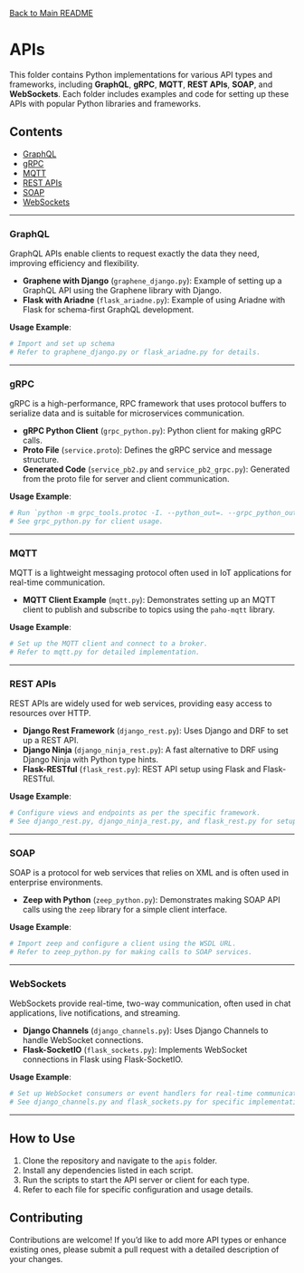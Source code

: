 [Back to Main README](../README.md)

# APIs

This folder contains Python implementations for various API types and frameworks, including **GraphQL**, **gRPC**, **MQTT**, **REST APIs**, **SOAP**, and **WebSockets**. Each folder includes examples and code for setting up these APIs with popular Python libraries and frameworks.

## Contents

- [GraphQL](#graphql)
- [gRPC](#grpc)
- [MQTT](#mqtt)
- [REST APIs](#rest-apis)
- [SOAP](#soap)
- [WebSockets](#websockets)

---

### GraphQL

GraphQL APIs enable clients to request exactly the data they need, improving efficiency and flexibility.

- **Graphene with Django** (`graphene_django.py`): Example of setting up a GraphQL API using the Graphene library with Django.
- **Flask with Ariadne** (`flask_ariadne.py`): Example of using Ariadne with Flask for schema-first GraphQL development.

**Usage Example**:
```python
# Import and set up schema
# Refer to graphene_django.py or flask_ariadne.py for details.
```

---

### gRPC

gRPC is a high-performance, RPC framework that uses protocol buffers to serialize data and is suitable for microservices communication.

- **gRPC Python Client** (`grpc_python.py`): Python client for making gRPC calls.
- **Proto File** (`service.proto`): Defines the gRPC service and message structure.
- **Generated Code** (`service_pb2.py` and `service_pb2_grpc.py`): Generated from the proto file for server and client communication.

**Usage Example**:
```python
# Run `python -m grpc_tools.protoc -I. --python_out=. --grpc_python_out=. service.proto` to generate service_pb2.py files.
# See grpc_python.py for client usage.
```

---

### MQTT

MQTT is a lightweight messaging protocol often used in IoT applications for real-time communication.

- **MQTT Client Example** (`mqtt.py`): Demonstrates setting up an MQTT client to publish and subscribe to topics using the `paho-mqtt` library.

**Usage Example**:
```python
# Set up the MQTT client and connect to a broker.
# Refer to mqtt.py for detailed implementation.
```

---

### REST APIs

REST APIs are widely used for web services, providing easy access to resources over HTTP.

- **Django Rest Framework** (`django_rest.py`): Uses Django and DRF to set up a REST API.
- **Django Ninja** (`django_ninja_rest.py`): A fast alternative to DRF using Django Ninja with Python type hints.
- **Flask-RESTful** (`flask_rest.py`): REST API setup using Flask and Flask-RESTful.

**Usage Example**:
```python
# Configure views and endpoints as per the specific framework.
# See django_rest.py, django_ninja_rest.py, and flask_rest.py for setup.
```

---

### SOAP

SOAP is a protocol for web services that relies on XML and is often used in enterprise environments.

- **Zeep with Python** (`zeep_python.py`): Demonstrates making SOAP API calls using the `zeep` library for a simple client interface.

**Usage Example**:
```python
# Import zeep and configure a client using the WSDL URL.
# Refer to zeep_python.py for making calls to SOAP services.
```

---

### WebSockets

WebSockets provide real-time, two-way communication, often used in chat applications, live notifications, and streaming.

- **Django Channels** (`django_channels.py`): Uses Django Channels to handle WebSocket connections.
- **Flask-SocketIO** (`flask_sockets.py`): Implements WebSocket connections in Flask using Flask-SocketIO.

**Usage Example**:
```python
# Set up WebSocket consumers or event handlers for real-time communication.
# See django_channels.py and flask_sockets.py for specific implementations.
```

---

## How to Use

1. Clone the repository and navigate to the `apis` folder.
2. Install any dependencies listed in each script.
3. Run the scripts to start the API server or client for each type.
4. Refer to each file for specific configuration and usage details.

## Contributing

Contributions are welcome! If you’d like to add more API types or enhance existing ones, please submit a pull request with a detailed description of your changes.
